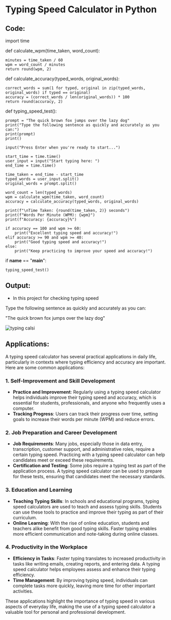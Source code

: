 # Typing Speed Calculator in Python
## Code:

import time

def calculate_wpm(time_taken, word_count):

    minutes = time_taken / 60
    wpm = word_count / minutes
    return round(wpm, 2)

def calculate_accuracy(typed_words, original_words):

    correct_words = sum(1 for typed, original in zip(typed_words, original_words) if typed == original)
    accuracy = (correct_words / len(original_words)) * 100
    return round(accuracy, 2)

def typing_speed_test():

    prompt = "The quick brown fox jumps over the lazy dog"
    print("Type the following sentence as quickly and accurately as you can:")
    print(prompt)
    print()

    input("Press Enter when you're ready to start...")
    
    start_time = time.time()
    user_input = input("Start typing here: ")
    end_time = time.time()

    time_taken = end_time - start_time
    typed_words = user_input.split()
    original_words = prompt.split()

    word_count = len(typed_words)
    wpm = calculate_wpm(time_taken, word_count)
    accuracy = calculate_accuracy(typed_words, original_words)

    print(f"\nTime Taken: {round(time_taken, 2)} seconds")
    print(f"Words Per Minute (WPM): {wpm}")
    print(f"Accuracy: {accuracy}%")

    if accuracy == 100 and wpm >= 60:
        print("Excellent typing speed and accuracy!")
    elif accuracy >= 90 and wpm >= 40:
        print("Good typing speed and accuracy!")
    else:
        print("Keep practicing to improve your speed and accuracy!")

if __name__ == "__main__":
  
    typing_speed_test()

## Output:
- In this project for checking typing speed
  
Type the following sentence as quickly and accurately as you can:

"The quick brown fox jumps over the lazy dog"

![typing calsi](https://github.com/user-attachments/assets/09ffe86d-1296-410f-99f8-0ce3dd4377c9)

## Applications:
A typing speed calculator has several practical applications in daily life, particularly in contexts where typing efficiency and accuracy are important. Here are some common applications:

### 1. **Self-Improvement and Skill Development**
   - **Practice and Improvement**: Regularly using a typing speed calculator helps individuals improve their typing speed and accuracy, which is essential for students, professionals, and anyone who frequently uses a computer.
   - **Tracking Progress**: Users can track their progress over time, setting goals to increase their words per minute (WPM) and reduce errors.

### 2. **Job Preparation and Career Development**
   - **Job Requirements**: Many jobs, especially those in data entry, transcription, customer support, and administrative roles, require a certain typing speed. Practicing with a typing speed calculator can help candidates meet or exceed these requirements.
   - **Certification and Testing**: Some jobs require a typing test as part of the application process. A typing speed calculator can be used to prepare for these tests, ensuring that candidates meet the necessary standards.

### 3. **Education and Learning**
   - **Teaching Typing Skills**: In schools and educational programs, typing speed calculators are used to teach and assess typing skills. Students can use these tools to practice and improve their typing as part of their curriculum.
   - **Online Learning**: With the rise of online education, students and teachers alike benefit from good typing skills. Faster typing enables more efficient communication and note-taking during online classes.

### 4. **Productivity in the Workplace**
   - **Efficiency in Tasks**: Faster typing translates to increased productivity in tasks like writing emails, creating reports, and entering data. A typing speed calculator helps employees assess and enhance their typing efficiency.
   - **Time Management**: By improving typing speed, individuals can complete tasks more quickly, leaving more time for other important activities.

These applications highlight the importance of typing speed in various aspects of everyday life, making the use of a typing speed calculator a valuable tool for personal and professional development.
